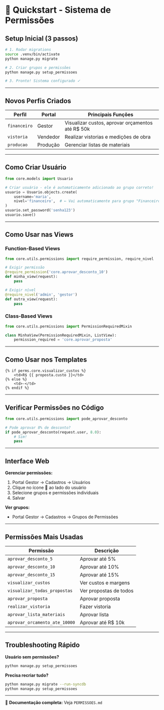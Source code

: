 # 🚀 Quickstart - Sistema de Permissões

## Setup Inicial (3 passos)

```bash
# 1. Rodar migrations
source .venv/bin/activate
python manage.py migrate

# 2. Criar grupos e permissões
python manage.py setup_permissoes

# 3. Pronto! Sistema configurado ✓
```

---

## Novos Perfis Criados

| Perfil | Portal | Principais Funções |
|--------|--------|-------------------|
| `financeiro` | Gestor | Visualizar custos, aprovar orçamentos até R$ 50k |
| `vistoria` | Vendedor | Realizar vistorias e medições de obra |
| `producao` | Produção | Gerenciar listas de materiais |

---

## Como Criar Usuário

```python
from core.models import Usuario

# Criar usuário - ele é automaticamente adicionado ao grupo correto!
usuario = Usuario.objects.create(
    username='maria',
    nivel='financeiro',  # ← Vai automaticamente para grupo "Financeiro"
)
usuario.set_password('senha123')
usuario.save()
```

---

## Como Usar nas Views

### Function-Based Views

```python
from core.utils.permissions import require_permission, require_nivel

# Exigir permissão
@require_permission('core.aprovar_desconto_10')
def minha_view(request):
    pass

# Exigir nível
@require_nivel('admin', 'gestor')
def outra_view(request):
    pass
```

### Class-Based Views

```python
from core.utils.permissions import PermissionRequiredMixin

class MinhaView(PermissionRequiredMixin, ListView):
    permission_required = 'core.aprovar_proposta'
```

---

## Como Usar nos Templates

```django
{% if perms.core.visualizar_custos %}
    <td>R$ {{ proposta.custo }}</td>
{% else %}
    <td>-</td>
{% endif %}
```

---

## Verificar Permissões no Código

```python
from core.utils.permissions import pode_aprovar_desconto

# Pode aprovar 8% de desconto?
if pode_aprovar_desconto(request.user, 8.0):
    # Sim!
    pass
```

---

## Interface Web

**Gerenciar permissões:**
1. Portal Gestor → Cadastros → Usuários
2. Clique no ícone 🔑 ao lado do usuário
3. Selecione grupos e permissões individuais
4. Salvar

**Ver grupos:**
- Portal Gestor → Cadastros → Grupos de Permissões

---

## Permissões Mais Usadas

| Permissão | Descrição |
|-----------|-----------|
| `aprovar_desconto_5` | Aprovar até 5% |
| `aprovar_desconto_10` | Aprovar até 10% |
| `aprovar_desconto_15` | Aprovar até 15% |
| `visualizar_custos` | Ver custos e margens |
| `visualizar_todas_propostas` | Ver propostas de todos |
| `aprovar_proposta` | Aprovar proposta |
| `realizar_vistoria` | Fazer vistoria |
| `aprovar_lista_materiais` | Aprovar lista |
| `aprovar_orcamento_ate_10000` | Aprovar até R$ 10k |

---

## Troubleshooting Rápido

**Usuário sem permissões?**
```bash
python manage.py setup_permissoes
```

**Precisa recriar tudo?**
```bash
python manage.py migrate --run-syncdb
python manage.py setup_permissoes
```

---

📖 **Documentação completa:** Veja `PERMISSOES.md`
